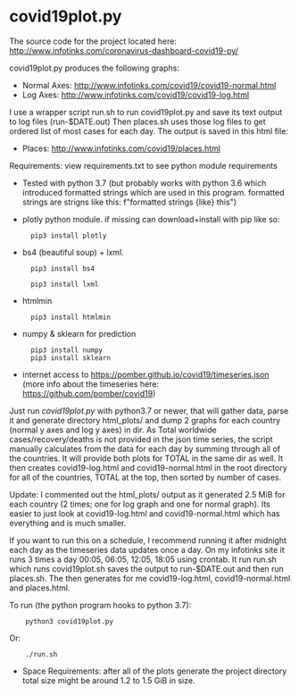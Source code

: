# covid19plot.py

The source code for the project located here: http://www.infotinks.com/coronavirus-dashboard-covid19-py/

covid19plot.py produces the following graphs:
- Normal Axes: http://www.infotinks.com/covid19/covid19-normal.html
- Log Axes: http://www.infotinks.com/covid19/covid19-log.html

I use a wrapper script run.sh to run covid19plot.py and save its text output to log files (run-$DATE.out)
Then places.sh uses those log files to get ordered list of most cases for each day. The output is saved in this html file:
- Places: http://www.infotinks.com/covid19/places.html

Requirements: view requirements.txt to see python module requirements

* Tested with python 3.7 (but probably works with python 3.6 which introduced formatted strings which are used in this program. formatted strings are strigns like this: f"formatted strings {like} this")

* plotly python module. if missing can download+install with pip like so:

        pip3 install plotly

* bs4 (beautiful soup) + lxml.

        pip3 install bs4

        pip3 install lxml
        
* htmlmin

        pip3 install htmlmin

* numpy & sklearn for prediction 

        pip3 install numpy
        pip3 install sklearn

* internet access to https://pomber.github.io/covid19/timeseries.json (more info about the timeseries here: https://github.com/pomber/covid19)

Just run *covid19plot.py* with python3.7 or newer, that will gather data, parse it and generate directory html_plots/ and dump 2 graphs for each country (normal y axes and log y axes) in dir. As Total worldwide cases/recovery/deaths is not provided in the json time series, the script manually calculates from the data for each day by summing through all of the countries. It will provide both plots for TOTAL in the same dir as well. It then creates covid19-log.html and covid19-normal.html in the root directory for all of the countries, TOTAL at the top, then sorted by number of cases.

Update: I commented out the html_plots/ output as it generated 2.5 MiB for each country (2 times; one for log graph and one for normal graph). Its easier to just look at covid19-log.html and covid19-normal.html which has everything and is much smaller. 

If you want to run this on a schedule, I recommend running it after midnight each day as the timeseries data updates once a day. On my infotinks site it runs 3 times a day 00:05, 06:05, 12:05, 18:05 using crontab. It run run.sh which runs covid19plot.sh saves the output to run-$DATE.out and then run places.sh. The then generates for me covid19-log.html, covid19-normal.html and places.html.

To run (the python program hooks to python 3.7):

        python3 covid19plot.py
Or:

        ./run.sh    
    
* Space Requirements: after all of the plots generate the project directory total size might be around 1.2 to 1.5 GiB in size.